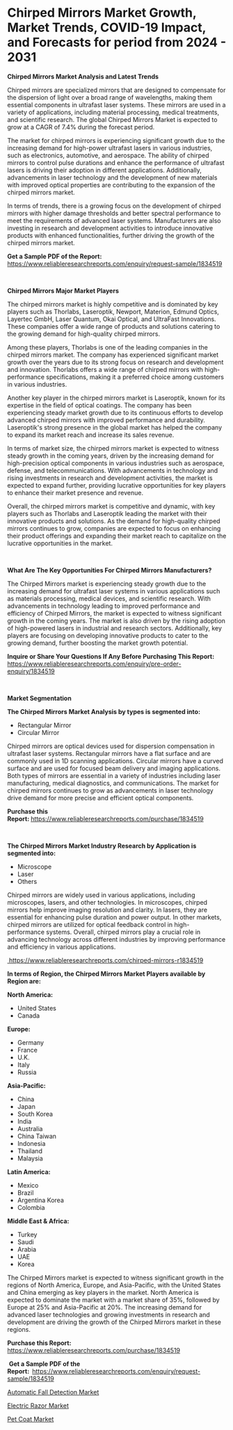 <p><h1>Chirped Mirrors Market Growth, Market Trends, COVID-19 Impact, and Forecasts for period from 2024 - 2031</h1></p><p><strong>Chirped Mirrors Market Analysis and Latest Trends</strong></p>
<p><p>Chirped mirrors are specialized mirrors that are designed to compensate for the dispersion of light over a broad range of wavelengths, making them essential components in ultrafast laser systems. These mirrors are used in a variety of applications, including material processing, medical treatments, and scientific research. The global Chirped Mirrors Market is expected to grow at a CAGR of 7.4% during the forecast period.</p><p>The market for chirped mirrors is experiencing significant growth due to the increasing demand for high-power ultrafast lasers in various industries, such as electronics, automotive, and aerospace. The ability of chirped mirrors to control pulse durations and enhance the performance of ultrafast lasers is driving their adoption in different applications. Additionally, advancements in laser technology and the development of new materials with improved optical properties are contributing to the expansion of the chirped mirrors market.</p><p>In terms of trends, there is a growing focus on the development of chirped mirrors with higher damage thresholds and better spectral performance to meet the requirements of advanced laser systems. Manufacturers are also investing in research and development activities to introduce innovative products with enhanced functionalities, further driving the growth of the chirped mirrors market.</p></p>
<p><strong>Get a Sample PDF of the Report:&nbsp;</strong> <a href="https://www.reliableresearchreports.com/enquiry/request-sample/1834519">https://www.reliableresearchreports.com/enquiry/request-sample/1834519</a></p>
<p>&nbsp;</p>
<p><strong>Chirped Mirrors Major Market Players</strong></p>
<p><p>The chirped mirrors market is highly competitive and is dominated by key players such as Thorlabs, Laseroptik, Newport, Materion, Edmund Optics, Layertec GmbH, Laser Quantum, Okai Optical, and UltraFast Innovations. These companies offer a wide range of products and solutions catering to the growing demand for high-quality chirped mirrors.</p><p>Among these players, Thorlabs is one of the leading companies in the chirped mirrors market. The company has experienced significant market growth over the years due to its strong focus on research and development and innovation. Thorlabs offers a wide range of chirped mirrors with high-performance specifications, making it a preferred choice among customers in various industries.</p><p>Another key player in the chirped mirrors market is Laseroptik, known for its expertise in the field of optical coatings. The company has been experiencing steady market growth due to its continuous efforts to develop advanced chirped mirrors with improved performance and durability. Laseroptik's strong presence in the global market has helped the company to expand its market reach and increase its sales revenue.</p><p>In terms of market size, the chirped mirrors market is expected to witness steady growth in the coming years, driven by the increasing demand for high-precision optical components in various industries such as aerospace, defense, and telecommunications. With advancements in technology and rising investments in research and development activities, the market is expected to expand further, providing lucrative opportunities for key players to enhance their market presence and revenue.</p><p>Overall, the chirped mirrors market is competitive and dynamic, with key players such as Thorlabs and Laseroptik leading the market with their innovative products and solutions. As the demand for high-quality chirped mirrors continues to grow, companies are expected to focus on enhancing their product offerings and expanding their market reach to capitalize on the lucrative opportunities in the market.</p></p>
<p>&nbsp;</p>
<p><strong>What Are The Key Opportunities For Chirped Mirrors Manufacturers?</strong></p>
<p><p>The Chirped Mirrors market is experiencing steady growth due to the increasing demand for ultrafast laser systems in various applications such as materials processing, medical devices, and scientific research. With advancements in technology leading to improved performance and efficiency of Chirped Mirrors, the market is expected to witness significant growth in the coming years. The market is also driven by the rising adoption of high-powered lasers in industrial and research sectors. Additionally, key players are focusing on developing innovative products to cater to the growing demand, further boosting the market growth potential.</p></p>
<p><strong>Inquire or Share Your Questions If Any Before Purchasing This Report:</strong> <a href="https://www.reliableresearchreports.com/enquiry/pre-order-enquiry/1834519">https://www.reliableresearchreports.com/enquiry/pre-order-enquiry/1834519</a></p>
<p>&nbsp;</p>
<p><strong>Market Segmentation</strong></p>
<p><strong>The Chirped Mirrors Market Analysis by types is segmented into:</strong></p>
<p><ul><li>Rectangular Mirror</li><li>Circular Mirror</li></ul></p>
<p><p>Chirped mirrors are optical devices used for dispersion compensation in ultrafast laser systems. Rectangular mirrors have a flat surface and are commonly used in 1D scanning applications. Circular mirrors have a curved surface and are used for focused beam delivery and imaging applications. Both types of mirrors are essential in a variety of industries including laser manufacturing, medical diagnostics, and communications. The market for chirped mirrors continues to grow as advancements in laser technology drive demand for more precise and efficient optical components.</p></p>
<p><strong>Purchase this Report:&nbsp;</strong><a href="https://www.reliableresearchreports.com/purchase/1834519">https://www.reliableresearchreports.com/purchase/1834519</a></p>
<p>&nbsp;</p>
<p><strong>The Chirped Mirrors Market Industry Research by Application is segmented into:</strong></p>
<p><ul><li>Microscope</li><li>Laser</li><li>Others</li></ul></p>
<p><p>Chirped mirrors are widely used in various applications, including microscopes, lasers, and other technologies. In microscopes, chirped mirrors help improve imaging resolution and clarity. In lasers, they are essential for enhancing pulse duration and power output. In other markets, chirped mirrors are utilized for optical feedback control in high-performance systems. Overall, chirped mirrors play a crucial role in advancing technology across different industries by improving performance and efficiency in various applications.</p></p>
<p><a href="https://www.reliableresearchreports.com/chirped-mirrors-r1834519">&nbsp;https://www.reliableresearchreports.com/chirped-mirrors-r1834519</a></p>
<p><strong>In terms of Region, the Chirped Mirrors Market Players available by Region are:</strong></p>
<p>
    <p> <strong> North America: </strong>
        <ul>
            <li>United States</li>
            <li>Canada</li>
        </ul>
        </p> 
    <p> <strong> Europe: </strong>
        <ul>
            <li>Germany</li>
            <li>France</li>
            <li>U.K.</li>
            <li>Italy</li>
            <li>Russia</li>
        </ul>
        </p> 
    <p> <strong> Asia-Pacific: </strong>
        <ul>
            <li>China</li>
            <li>Japan</li>
            <li>South Korea</li>
            <li>India</li>
            <li>Australia</li>
            <li>China Taiwan</li>
            <li>Indonesia</li>
            <li>Thailand</li>
            <li>Malaysia</li>
        </ul>
        </p> 
    <p> <strong> Latin America: </strong>
        <ul>
            <li>Mexico</li>
            <li>Brazil</li>
            <li>Argentina Korea</li>
            <li>Colombia</li>
        </ul>
        </p> 
    <p> <strong> Middle East & Africa: </strong>
        <ul>
            <li>Turkey</li>
            <li>Saudi</li>
            <li>Arabia</li>
            <li>UAE</li>
            <li>Korea</li>
        </ul>
    </p>
    </p>
<p><p>The Chirped Mirrors market is expected to witness significant growth in the regions of North America, Europe, and Asia-Pacific, with the United States and China emerging as key players in the market. North America is expected to dominate the market with a market share of 35%, followed by Europe at 25% and Asia-Pacific at 20%. The increasing demand for advanced laser technologies and growing investments in research and development are driving the growth of the Chirped Mirrors market in these regions.</p></p>
<p><strong>Purchase this Report: </strong><a href="https://www.reliableresearchreports.com/purchase/1834519">https://www.reliableresearchreports.com/purchase/1834519</a></p>
<p>&nbsp;<strong>Get a Sample PDF of the Report:&nbsp;&nbsp;</strong><a href="https://www.reliableresearchreports.com/enquiry/request-sample/1834519">https://www.reliableresearchreports.com/enquiry/request-sample/1834519</a></p>
<p><strong></strong></p>
<p><p><a href="https://www.linkedin.com/pulse/automatic-fall-detection-market-size-outlook-forecast-2024-1tree?trackingId=L1Jwqs1mO0TINeGv8AsLrA%3D%3D">Automatic Fall Detection Market</a></p><p><a href="https://www.linkedin.com/pulse/electric-razor-market-size-outlook-forecast-2024-2031-skyresearch-oftpe?trackingId=pmBjtkSQEN3oS7q2lZkb3w%3D%3D">Electric Razor Market</a></p><p><a href="https://www.linkedin.com/pulse/pet-coat-market-size-outlook-forecast-2024-2031-skyresearch-7uube?trackingId=O9gtVS0eLAURNsT4YTsHhQ%3D%3D">Pet Coat Market</a></p></p>